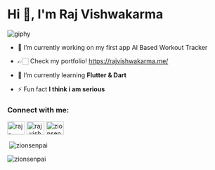 <h1 align="left">Hi 👋, I'm Raj Vishwakarma</h1>

![giphy](https://media.giphy.com/media/cOSbH8NoUFt9MXbuie/giphy.gif)

- 🔭 I’m currently working on my first app AI Based Workout Tracker

- 👉🏻 Check my portfolio! https://rajvishwakarma.me/

- 🌱 I’m currently learning **Flutter & Dart**

- ⚡ Fun fact **I think i am serious**

<h3 align="left">Connect with me:</h3>
<p align="left">
<a href="https://linkedin.com/in/raj-vishwakarma-689671223" target="blank"><img align="center" src="https://raw.githubusercontent.com/rahuldkjain/github-profile-readme-generator/master/src/images/icons/Social/linked-in-alt.svg" alt="raj-vishwakarma-689671223" height="30" width="40" /></a>
<a href="https://instagram.com/raj.vishwakarma_19" target="blank"><img align="center" src="https://raw.githubusercontent.com/rahuldkjain/github-profile-readme-generator/master/src/images/icons/Social/instagram.svg" alt="raj.vishwakarma_19" height="30" width="40" /></a>
<a href="https://www.leetcode.com/zionsenpai" target="blank"><img align="center" src="https://raw.githubusercontent.com/rahuldkjain/github-profile-readme-generator/master/src/images/icons/Social/leet-code.svg" alt="zionsenpai" height="30" width="40" /></a>
</p>

<p>&nbsp;<img align="center" src="https://github-readme-stats.vercel.app/api?username=zionsenpai&show_icons=true&locale=en" alt="zionsenpai" /></p>

<p><img align="center" src="https://github-readme-streak-stats.herokuapp.com/?user=zionsenpai&" alt="zionsenpai" /></p>
